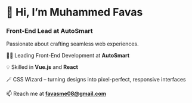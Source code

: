 # 👋 Hi, I’m Muhammed Favas  
### Front-End Lead at AutoSmart  
Passionate about crafting seamless web experiences.

👨‍💻 Leading Front-End Development at **AutoSmart**

💡 Skilled in **Vue.js** and **React**

🪄 CSS Wizard – turning designs into pixel-perfect, responsive interfaces

📫 Reach me at **favasme08@gmail.com**
